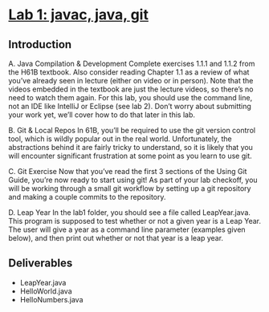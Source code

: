 # [Lab 1: javac, java, git](https://sp18.datastructur.es/materials/lab/lab1/lab1)

## Introduction
A. Java Compilation & Development
Complete exercises 1.1.1 and 1.1.2 from the H61B textbook. Also consider reading Chapter 1.1 as a review of what you’ve already seen in lecture (either on video or in person). Note that the videos embedded in the textbook are just the lecture videos, so there’s no need to watch them again.
For this lab, you should use the command line, not an IDE like IntelliJ or Eclipse (see lab 2). Don’t worry about submitting your work yet, we’ll cover how to do that later in this lab.

B. Git & Local Repos
In 61B, you’ll be required to use the git version control tool, which is wildly popular out in the real world. Unfortunately, the abstractions behind it are fairly tricky to understand, so it is likely that you will encounter significant frustration at some point as you learn to use git.

C. Git Exercise
Now that you’ve read the first 3 sections of the Using Git Guide, you’re now ready to start using git! As part of your lab checkoff, you will be working through a small git workflow by setting up a git repository and making a couple commits to the repository.

D. Leap Year
In the lab1 folder, you should see a file called LeapYear.java. This program is supposed to test whether or not a given year is a Leap Year. The user will give a year as a command line parameter (examples given below), and then print out whether or not that year is a leap year.




## Deliverables

- LeapYear.java
- HelloWorld.java
- HelloNumbers.java
